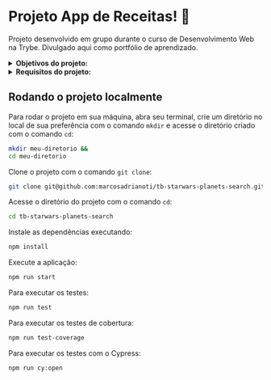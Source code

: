 # Projeto App de Receitas! :cake:
Projeto desenvolvido em grupo durante o curso de Desenvolvimento Web na Trybe. Divulgado aqui como portfólio de aprendizado.

<details>
<summary><strong>Objetivos do projeto:</strong></summary>

  * Desenvolver um app de receitas, utilizando o que há de mais moderno dentro do ecossistema `React`: _Hooks_ e _Context API_. Nele será possível: ver, buscar, filtrar, favoritar e acompanhar o progresso de preparação de receitas de comidas e bebidas. ⚠️ A base de dados serão 2 APIs distintas, uma para comidas e outra para bebidas.
  * Verificar se eu era capaz de:
    * Utilizar `Redux` para gerenciar estado.
    * Utilizar a biblioteca `React-Redux`.
    * Utilizar a `Context API` do `React` para gerenciar estado.
    * Utilizar o `React Hook useState`.
    * Utilizar o `React Hook useContext`.
    * Utilizar o `React Hook useEffect`.
    * Criar `Hooks` customizados.
</details>
<details>
<summary><strong> Requisitos do projeto:</strong></summary>

  * Fazer uma requisição para o endpoint `/planets` da API de Star Wars e preencha uma tabela com os dados retornados, com exceção dos da coluna `residents`.
  * Criar um filtro de texto para a tabela.
  * Criar um filtro para valores numéricos.
  * Implementar múltiplos filtros numéricos.
  * Desenvolver testes para atingir 30% de cobertura total da aplicação.
  * Não utilizar filtros repetidos.
  * Apagar um filtro de valor numérico ao clicar no ícone de X de um dos filtros e apaguar todas filtragens numéricas simultaneamente ao clicar em outro botão de Remover todas filtragens.
  * Desenvolver testes para atingir 60% de cobertura total da aplicação.
  * Ordenar as colunas de forma ascendente ou descendente.
</details>
  
## Rodando o projeto localmente

Para rodar o projeto em sua máquina, abra seu terminal, crie um diretório no local de sua preferência com o comando `mkdir` e acesse o diretório criado com o comando `cd`:

```bash
mkdir meu-diretorio &&
cd meu-diretorio
```

Clone o projeto com o comando `git clone`:

```bash
git clone git@github.com:marcosadrianoti/tb-starwars-planets-search.git
```

Acesse o diretório do projeto com o comando `cd`:

```bash
cd tb-starwars-planets-search
```

Instale as dependências executando:

```bash
npm install
```

Execute a aplicação:

```bash
npm run start
```

Para executar os testes:

```bash
npm run test
```

Para executar os testes de cobertura:

```bash
npm run test-coverage
```
Para executar os testes com o Cypress:

```bash
npm run cy:open
```
